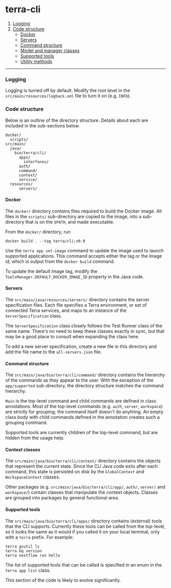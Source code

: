 # terra-cli

1. [Logging](#logging)
2. [Code structure](#code-structure)
    * [Docker](#docker)
    * [Servers](#servers)
    * [Command structure](#command-structure)
    * [Model and manager classes](#model-and-manager-classes)
    * [Supported tools](#supported-tools)
    * [Utility methods](#utility-methods)

-----

### Logging
Logging is turned off by default. Modify the root level in the `src/main/resources/logback.xml` file to turn it on (e.g. `INFO`).

### Code structure
Below is an outline of the directory structure. Details about each are included in the sub-sections below.
```
docker/
  scripts/
src/main/
  java/
    bio/terra/cli/
      apps/
        interfaces/
      auth/
      command/
      context/
      service/
  resources/
      servers/
```

#### Docker
The `docker/` directory contains files required to build the Docker image.
All files in the `scripts/` sub-directory are copied to the image, into a sub-directory that is on the `$PATH`, 
and made executable.

From the `docker/` directory, run
```
docker build . --tag terra/cli:v0.0
```
Use the `terra app set-image` command to update the image used to launch supported applications.
This command accepts either the tag or the image id, which is output from the `docker build` command.

To update the default image tag, modify the `ToolsManager.DEFAULT_DOCKER_IMAGE_ID` property in the Java code.

#### Servers
The `src/main/java/resources/servers/` directory contains the server specification files.
Each file specifies a Terra environment, or set of connected Terra services, and maps to an instance of the 
`ServerSpecification` class.

The `ServerSpecification` class closely follows the Test Runner class of the same name.
There's no need to keep these classes exactly in sync, but that may be a good place to consult when expanding the 
class here.

To add a new server specification, create a new file in this directory and add the file name to the `all-servers.json` 
file.

#### Command structure
The `src/main/java/bio/terra/cli/command/` directory contains the hierarchy of the commands as they appear to the user.
With the exception of the `app/supported` sub-directory, the directory structure matches the command hierarchy.

`Main` is the top-level command and child commands are defined in class annotations.
Most of the top-level commands (e.g. `auth`, `server`, `workspace`) are strictly for grouping; the command itself 
doesn't do anything.
An empty class body with child commands defined in the annotation creates such a grouping command.

Supported tools are currently children of the top-level command, but are hidden from the usage help.

#### Context classes
The `src/main/java/bio/terra/cli/context/` directory contains the objects that represent the current state.
Since the CLI Java code exits after each command, this state is persisted on disk by the `GlobalContext` and 
`WorkspaceContext` classes.

Other packages (e.g. `src/main/java/bio/terra/cli/app/`, `auth/`, `server/` and `workspace/`) contain classes that 
manipulate the context objects. Classes are grouped into packages by general functional area.

#### Supported tools
The `src/main/java/bio/terra/cli/apps/` directory contains (external) tools that the CLI supports.
Currently these tools can be called from the top-level, so it looks the same as it would if you called it on your 
local terminal, only with a `terra` prefix. For example:
```
terra gsutil ls
terra bq version
terra nextflow run hello
```

The list of supported tools that can be called is specified in an enum in the `terra app list` class.

This section of the code is likely to evolve significantly.
